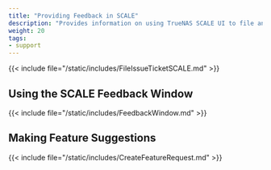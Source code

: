 ```yaml
---
title: "Providing Feedback in SCALE"
description: "Provides information on using TrueNAS SCALE UI to file an issue ticket in Jira."
weight: 20
tags:
- support
---
```


{{< include file="/static/includes/FileIssueTicketSCALE.md" >}}

## Using the SCALE Feedback Window

{{< include file="/static/includes/FeedbackWindow.md" >}}

## Making Feature Suggestions

{{< include file="/static/includes/CreateFeatureRequest.md" >}}
